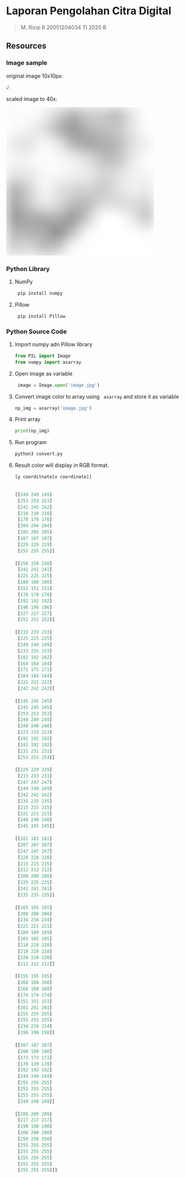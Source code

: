 # Laporan Pengolahan Citra Digital

> M. Rizqi R
> 20051204034
> TI 2020 B

## Resources
### Image sample
original image 10x10px:

![Original Image](image.jpg)

scaled image to 40x:

![scaled image](image_scaled40.jpg)

### Python Library
1. NumPy
   ```python
    pip install numpy 
   ```
2. Pillow
   ```python
    pip install Pillow 
   ```
### Python Source Code

1. Import numpy adn Pillow library
    ```python
    from PIL import Image
    from numpy import asarray
    ```

2. Open image as variable
   ```python
    image = Image.open('image.jpg')
   ```
3. Convert image color to array using ` asarray` and store it as variable
    ```python
    np_img = asarray('image.jpg')
    ```
4. Print array
    ```python
    print(np_img)
    ```
5. Run program
   ```bash 
   python3 convert.py
   ```

6. Result color will display in RGB format. 
    ```python
    [y coorditnate[x coordinate]]
    ```
    ```python

    [[249 249 249]
     [253 253 253]
     [242 242 242]
     [210 210 210]
     [178 178 178]
     [204 204 204]
     [205 205 205]
     [187 187 187]
     [229 229 229]
     [255 255 255]]

    [[250 250 250]
     [241 241 241]
     [225 225 225]
     [180 180 180]
     [151 151 151]
     [178 178 178]
     [192 192 192]
     [196 196 196]
     [227 227 227]
     [252 252 252]]

    [[233 233 233]
     [225 225 225]
     [249 249 249]
     [233 233 233]
     [182 182 182]
     [164 164 164]
     [171 171 171]
     [184 184 184]
     [221 221 221]
     [242 242 242]]

    [[245 245 245]
     [245 245 245]
     [253 253 253]
     [249 249 249]
     [240 240 240]
     [223 223 223]
     [192 192 192]
     [192 192 192]
     [231 231 231]
     [253 253 253]]

    [[229 229 229]
     [233 233 233]
     [247 247 247]
     [249 249 249]
     [242 242 242]
     [235 235 235]
     [215 215 215]
     [221 221 221]
     [240 240 240]
     [245 245 245]]

    [[181 181 181]
     [207 207 207]
     [247 247 247]
     [228 228 228]
     [215 215 215]
     [212 212 212]
     [200 200 200]
     [225 225 225]
     [241 241 241]
     [235 235 235]]

    [[165 165 165]
     [200 200 200]
     [234 234 234]
     [221 221 221]
     [189 189 189]
     [185 185 185]
     [218 218 218]
     [218 218 218]
     [220 220 220]
     [212 212 212]]

    [[155 155 155]
     [168 168 168]
     [168 168 168]
     [174 174 174]
     [151 151 151]
     [201 201 201]
     [255 255 255]
     [255 255 255]
     [234 234 234]
     [198 198 198]]

    [[187 187 187]
     [180 180 180]
     [173 173 173]
     [139 139 139]
     [192 192 192]
     [249 249 249]
     [255 255 255]
     [255 255 255]
     [255 255 255]
     [249 249 249]]

    [[209 209 209]
     [217 217 217]
     [190 190 190]
     [200 200 200]
     [250 250 250]
     [255 255 255]
     [255 255 255]
     [255 255 255]
     [255 255 255]
     [255 255 255]]]

    ```